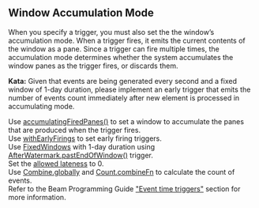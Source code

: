 <!--
  ~ Licensed to the Apache Software Foundation (ASF) under one
  ~ or more contributor license agreements.  See the NOTICE file
  ~ distributed with this work for additional information
  ~ regarding copyright ownership.  The ASF licenses this file
  ~ to you under the Apache License, Version 2.0 (the
  ~ "License"); you may not use this file except in compliance
  ~ with the License.  You may obtain a copy of the License at
  ~
  ~     http://www.apache.org/licenses/LICENSE-2.0
  ~
  ~ Unless required by applicable law or agreed to in writing, software
  ~ distributed under the License is distributed on an "AS IS" BASIS,
  ~ WITHOUT WARRANTIES OR CONDITIONS OF ANY KIND, either express or implied.
  ~ See the License for the specific language governing permissions and
  ~ limitations under the License.
  -->

Window Accumulation Mode
------------------------

When you specify a trigger, you must also set the the window’s accumulation mode. When a trigger 
fires, it emits the current contents of the window as a pane. Since a trigger can fire multiple 
times, the accumulation mode determines whether the system accumulates the window panes as the 
trigger fires, or discards them.

**Kata:** Given that events are being generated every second and a fixed window of 1-day duration, 
please implement an early trigger that emits the number of events count immediately after new 
element is processed in accumulating mode.

<div class="hint">
  Use <a href="https://beam.apache.org/releases/javadoc/2.13.0/org/apache/beam/sdk/transforms/windowing/Window.html#accumulatingFiredPanes--">
  accumulatingFiredPanes()</a> to set a window to accumulate the panes that are produced when the
  trigger fires.
</div>

<div class="hint">
  Use <a href="https://beam.apache.org/releases/javadoc/current/org/apache/beam/sdk/transforms/windowing/AfterWatermark.AfterWatermarkEarlyAndLate.html#withEarlyFirings-org.apache.beam.sdk.transforms.windowing.Trigger.OnceTrigger-">
  withEarlyFirings</a> to set early firing triggers.
</div>

<div class="hint">
  Use <a href="https://beam.apache.org/releases/javadoc/current/org/apache/beam/sdk/transforms/windowing/FixedWindows.html">
  FixedWindows</a> with 1-day duration using
  <a href="https://beam.apache.org/releases/javadoc/current/org/apache/beam/sdk/transforms/windowing/AfterWatermark.html#pastEndOfWindow--">
    AfterWatermark.pastEndOfWindow()</a> trigger.
</div>

<div class="hint">
  Set the <a href="https://beam.apache.org/releases/javadoc/current/org/apache/beam/sdk/transforms/windowing/Window.html#withAllowedLateness-org.joda.time.Duration-">
  allowed lateness</a> to 0.
</div>

<div class="hint">
  Use <a href="https://beam.apache.org/releases/javadoc/current/org/apache/beam/sdk/transforms/Combine.html#globally-org.apache.beam.sdk.transforms.CombineFnBase.GlobalCombineFn-">
  Combine.globally</a> and
  <a href="https://beam.apache.org/releases/javadoc/current/org/apache/beam/sdk/transforms/Count.html#combineFn--">
    Count.combineFn</a> to calculate the count of events.
</div>

<div class="hint">
  Refer to the Beam Programming Guide
  <a href="https://beam.apache.org/documentation/programming-guide/#event-time-triggers">
    "Event time triggers"</a> section for more information.
</div>
